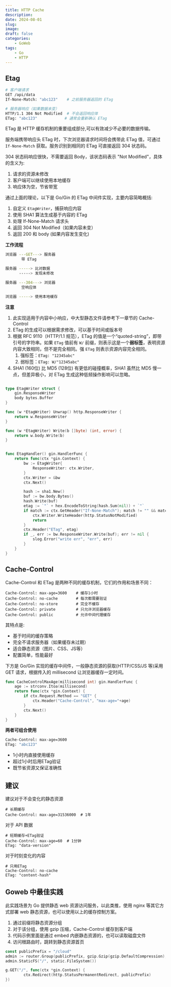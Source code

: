 ```yaml
---
title: HTTP Cache 
description: 
date: 2024-08-01
slug: 
image: 
draft: false
categories:
    - GoWeb
tags:
    - Go
    - HTTP
---
```


## Etag

```bash
# 客户端请求
GET /api/data
If-None-Match: "abc123"    # 之前服务器返回的 ETag

# 服务器响应（如果数据未变）
HTTP/1.1 304 Not Modified  # 不会返回响应体
ETag: "abc123"            # 通常会重新确认 ETag
```

ETag 是 HTTP 缓存机制的重要组成部分,可以有效减少不必要的数据传输。

服务端携带响应头 ETag 时，下次浏览器请求时间将会携带此 ETag 值，可通过 `If-None-Match` 获取。服务识别到相同的 ETag 可直接返回 304 状态码。

304 状态码响应很快，不需要返回 Body，该状态码表示 "Not Modified"，具体的含义为:

1. 请求的资源未修改
2. 客户端可以继续使用本地缓存
3. 响应体为空，节省带宽

通过上面的理论，以下是 Go/Gin 的 ETag 中间件实现，主要内容简略概括:

1. 自定义 `EtagWriter`，捕获响应内容
2. 使用 SHA1 算法生成基于内容的 ETag
3. 处理 If-None-Match 请求头
4. 返回 304 Not Modified（如果内容未变）
5. 返回 200 和 body (如果内容发生变化)

**工作流程**

```bash
浏览器 ---GET---> 服务器
       带 ETag

服务器 -----> 比对数据
      -----> 发现未修改

服务器 ---304---> 浏览器
       空响应体

浏览器 -----> 使用本地缓存
```

**注意**

1. 此实现适用于内容中小响应，中大型静态文件请参考下一章节的 Cache-Control
2. ETag 的生成可以根据需求修改，可以基于时间或版本号
3. 根据 RFC 9110（HTTP/1.1 规范），ETag 的值是一个“quoted-string”，即带引号的字符串。如果 `ETag` 值前有 `W/` 前缀，则表示这是一个**弱标签**，表明资源内容大致相同，但不是完全相同。强 `ETag` 则表示资源内容完全相同。
   1. 强标签：`ETag: "12345abc"`
   2. 弱标签：`ETag: W/"12345abc"`
4. SHA1 (160位) 比 MD5 (128位) 有更低的碰撞概率，SHA1 虽然比 MD5 慢一点，但差异极小，对 ETag 生成这种低频操作影响可以忽略。

```go

type EtagWriter struct {
	gin.ResponseWriter
	body bytes.Buffer
}

func (w *EtagWriter) Unwrap() http.ResponseWriter {
	return w.ResponseWriter
}

func (w *EtagWriter) Write(b []byte) (int, error) {
	return w.body.Write(b)
}


func EtagHandler() gin.HandlerFunc {
	return func(ctx *gin.Context) {
		bw := EtagWriter{
			ResponseWriter: ctx.Writer,
		}
		ctx.Writer = &bw
		ctx.Next()

		hash := sha1.New()
		buf := bw.body.Bytes()
		hash.Write(buf)
		etag := `"` + hex.EncodeToString(hash.Sum(nil)) + `"`
		if match := ctx.GetHeader("If-None-Match"); match != "" && match == etag {
			ctx.Writer.WriteHeader(http.StatusNotModified)
			return
		}
		ctx.Header("ETag", etag)
		if _, err := bw.ResponseWriter.Write(buf); err != nil {
			slog.Error("write err", "err", err)
		}
	}
}
```



## Cache-Control

Cache-Control 和 ETag 是两种不同的缓存机制，它们的作用和场景不同：

```http
Cache-Control: max-age=3600    # 缓存1小时
Cache-Control: no-cache        # 每次都需要验证
Cache-Control: no-store        # 完全不缓存
Cache-Control: private         # 只允许浏览器缓存
Cache-Control: public          # 允许中间代理缓存
```

其特点是:

+ 基于时间的缓存策略
+ 完全不请求服务器（如果缓存未过期）
+ 适合静态资源（图片、CSS、JS等）
+ 配置简单，性能最好

下方是 Go/Gin 实现的缓存中间件，一般静态资源的获取(HTTP/CSS/JS 等)采用 GET 请求，根据传入的 millisecond 让浏览器缓存一定时间。

```go
func CacheControlMaxAge(millisecond int) gin.HandlerFunc {
	age := strconv.Itoa(millisecond)
	return func(ctx *gin.Context) {
		if ctx.Request.Method == "GET" {
			ctx.Header("Cache-Control", "max-age="+age)
		}
		ctx.Next()
	}
}
```

**两者可组合使用**

```bash
Cache-Control: max-age=3600
ETag: "abc123"
```

+ 1小时内直接使用缓存
+ 超过1小时后用ETag验证
+ 既节省资源又保证准确性

## 建议

建议对于不会变化的静态资源

```http
# 长期缓存
Cache-Control: max-age=31536000  # 1年
```

对于 API 数据

```http
# 短期缓存+ETag验证
Cache-Control: max-age=60  # 1分钟
ETag: "data-version"
```

对于时刻变化的内容

```http
# 只用ETag
Cache-Control: no-cache
ETag: "content-hash"
```

## Goweb 中最佳实践

此实践场景为 Go 提供静态 web 资源访问服务，以此类推，使用 nginx 等其它方式部署 web 静态资源，也可以使用以上的缓存控制方案。

1. 通过前缀将静态资源分组
2. 对于该分组，使用 gzip 压缩，Cache-Control 缓存到客户端
3. 代码示例里面是通过 embed 内嵌静态资源的，也可以读取磁盘文件
4. 访问根路由时，跳转到静态资源首页

```go
const publicPrefix = "/cloud"
admin := router.Group(publicPrefix, gzip.Gzip(gzip.DefaultCompression), web.CacheControlMaxAge(7200))
admin.StaticFS("/", static.FileSystem())

g.GET("/", func(ctx *gin.Context) {
		ctx.Redirect(http.StatusPermanentRedirect, publicPrefix)
})
```





